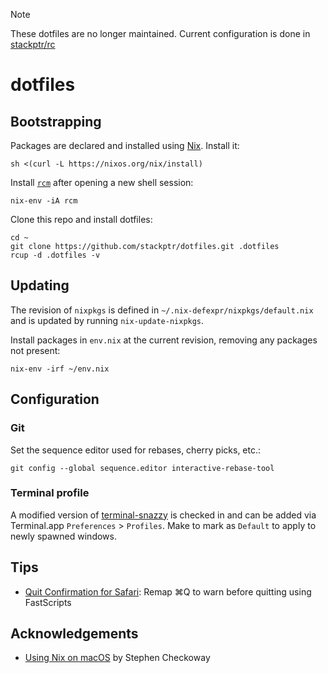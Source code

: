 > [!NOTE]  
> These dotfiles are no longer maintained. Current configuration is done in [stackptr/rc](https://github.com/stackptr/rc)

# dotfiles

## Bootstrapping

Packages are declared and installed using [Nix][nix]. Install it:

```
sh <(curl -L https://nixos.org/nix/install)
```

Install [`rcm`][rcm] after opening a new shell session:

```
nix-env -iA rcm
```

Clone this repo and install dotfiles:

```
cd ~
git clone https://github.com/stackptr/dotfiles.git .dotfiles
rcup -d .dotfiles -v
```

## Updating

The revision of `nixpkgs` is defined in `~/.nix-defexpr/nixpkgs/default.nix`
and is updated by running `nix-update-nixpkgs`.

Install packages in `env.nix` at the current revision, removing any packages
not present:

```
nix-env -irf ~/env.nix
```

## Configuration

### Git

Set the sequence editor used for rebases, cherry picks, etc.:
 
```
git config --global sequence.editor interactive-rebase-tool
```

### Terminal profile

A modified version of [terminal-snazzy][snazzy] is checked in and can be added via Terminal.app `Preferences` > `Profiles`. Make to mark as `Default` to apply to newly spawned windows.

## Tips

- [Quit Confirmation for Safari][quit-safari]: Remap ⌘Q to warn before quitting using FastScripts

## Acknowledgements

- [Using Nix on macOS][0] by Stephen Checkoway

[0]: https://checkoway.net/musings/nix/

[nix]: https://nixos.org/
[rcm]: https://github.com/thoughtbot/rcm
[snazzy]: https://github.com/sindresorhus/terminal-snazzy
[quit-safari]: https://daringfireball.net/2020/01/quit_confirmation_for_safari_on_macos
